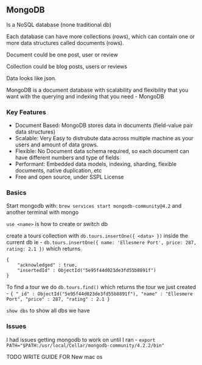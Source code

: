 ## MongoDB 

Is a NoSQL database (none traditional db)

Each database can have more collections (rows), which can contain one or more data structures called documents (rows).

Document could be one post, user or review

Collection could be blog posts, users or reviews 

Data looks like json. 

MongoDB is a document database with scalability and flexibility that you want with the querying and indexing that you need - MongoDB 

### Key Features

- Document Based: MongoDB stores data in documents (field-value pair data structures)
- Scalable: Very Easy to distrubute data across multiple machine as your users and amount of data grows. 
- Flexible: No Document data schema required, so each document can have different numbers and type of fields
- Performant: Embedded data models, indexing, sharding, flexible documents, native duplication, etc 
- Free and open source, under SSPL License 

### Basics 

Start mongodb with: `brew services start mongodb-community@4.2` and another terminal with mongo

`use <name>` is how to create or switch db

create a tours collection with `db.tours.insertOne({ <data> })` inside the current db ie -
`db.tours.insertOne({ name: 'Ellesmere Port', price: 287, rating: 2.1 })` which returns 

```
{
	"acknowledged" : true,
	"insertedId" : ObjectId("5e95f44d023de3fd55b8891f")
}
```
To find a tour we do `db.tours.find()` which returns the tour we just created -
`{ "_id" : ObjectId("5e95f44d023de3fd55b8891f"), "name" : "Ellesmere Port", "price" : 287, "rating" : 2.1 }` 

`show dbs` to show all dbs we have

### Issues 

I had issues getting mongodb to work on until I ran - 
`export PATH="$PATH:/usr/local/Cellar/mongodb-community/4.2.2/bin"`

TODO WRITE GUIDE FOR New mac os